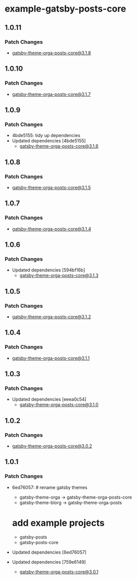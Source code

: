 # example-gatsby-posts-core

## 1.0.11

### Patch Changes

- gatsby-theme-orga-posts-core@3.1.8

## 1.0.10

### Patch Changes

- gatsby-theme-orga-posts-core@3.1.7

## 1.0.9

### Patch Changes

- 4bde5155: tidy up dependencies
- Updated dependencies [4bde5155]
  - gatsby-theme-orga-posts-core@3.1.6

## 1.0.8

### Patch Changes

- gatsby-theme-orga-posts-core@3.1.5

## 1.0.7

### Patch Changes

- gatsby-theme-orga-posts-core@3.1.4

## 1.0.6

### Patch Changes

- Updated dependencies [594bf16b]
  - gatsby-theme-orga-posts-core@3.1.3

## 1.0.5

### Patch Changes

- gatsby-theme-orga-posts-core@3.1.2

## 1.0.4

### Patch Changes

- gatsby-theme-orga-posts-core@3.1.1

## 1.0.3

### Patch Changes

- Updated dependencies [eeea0c54]
  - gatsby-theme-orga-posts-core@3.1.0

## 1.0.2

### Patch Changes

- gatsby-theme-orga-posts-core@3.0.2

## 1.0.1

### Patch Changes

- 6ed76057: # rename gatsby themes

  - gatsby-theme-orga -> gatsby-theme-orga-posts-core
  - gatsby-theme-blorg -> gatsby-theme-orga-posts

  # add example projects

  - gatsby-posts
  - gatsby-posts-core

- Updated dependencies [6ed76057]
- Updated dependencies [759e6149]
  - gatsby-theme-orga-posts-core@3.0.1

